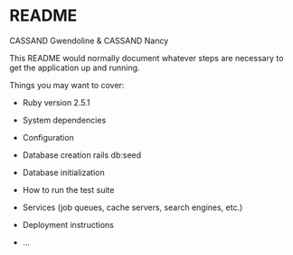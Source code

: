 # README
CASSAND Gwendoline & CASSAND Nancy

This README would normally document whatever steps are necessary to get the
application up and running.

Things you may want to cover:

* Ruby version
	2.5.1
* System dependencies

* Configuration

* Database creation
	rails db:seed
* Database initialization

* How to run the test suite

* Services (job queues, cache servers, search engines, etc.)

* Deployment instructions

* ...
